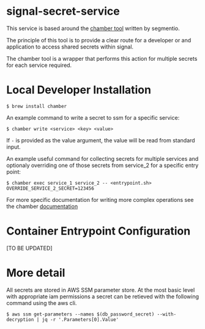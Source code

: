 # signal-secret-service

This service is based around the [chamber tool](https://github.com/segmentio/chamber) written by segmentio.

The principle of this tool is to provide a clear route for a developer or and application to access shared secrets within signal.

The chamber tool is a wrapper that performs this action for multiple secrets for each service required.

# Local Developer Installation

```
$ brew install chamber
```

An example command to write a secret to ssm for a specific service:
```
$ chamber write <service> <key> <value>
```

If `-` is provided as the value argument, the value will be read from standard
input.

An example useful command for collecting secrets for multiple services and optionaly overriding one of those secrets from service_2 for a specific entry point:

```
$ chamber exec service_1 service_2 -- <entrypoint.sh> OVERRIDE_SERVICE_2_SECRET=123456
```

For more specific documentation for writing more complex operations see the chamber [documentation](https://github.com/segmentio/chamber)

# Container Entrypoint Configuration

[TO BE UPDATED]

#  More detail

All secrets are stored in AWS SSM parameter store. At the most basic level with appropriate iam permissions a secret can be retieved with the following command using the aws cli.

```
$ aws ssm get-parameters --names $(db_password_secret) --with-decryption | jq -r '.Parameters[0].Value'
```
